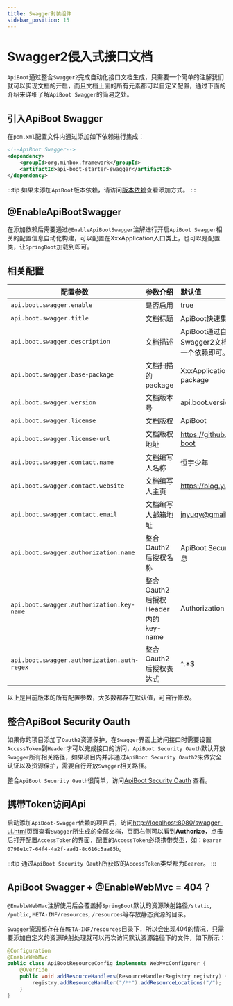 ```yaml
---
title: Swagger封装组件
sidebar_position: 15
---
```


# Swagger2侵入式接口文档

`ApiBoot`通过整合`Swagger2`完成自动化接口文档生成，只需要一个简单的注解我们就可以实现文档的开启，而且文档上面的所有元素都可以自定义配置，通过下面的介绍来详细了解`ApiBoot Swagger`的简易之处。

## 引入ApiBoot Swagger

在`pom.xml`配置文件内通过添加如下依赖进行集成：

```xml
<!--ApiBoot Swagger-->
<dependency>
	<groupId>org.minbox.framework</groupId>
	<artifactId>api-boot-starter-swagger</artifactId>
</dependency>
```
:::tip
如果未添加`ApiBoot`版本依赖，请访问[版本依赖](/docs/out-box/version-rely)查看添加方式。
:::
## @EnableApiBootSwagger

在添加依赖后需要通过`@EnableApiBootSwagger`注解进行开启`ApiBoot Swagger`相关的配置信息自动化构建，可以配置在XxxApplication入口类上，也可以是配置类，让`SpringBoot`加载到即可。

## 相关配置

| 配置参数                                    | 参数介绍                           | 默认值                                                                  |
| ------------------------------------------- | :--------------------------------- | :---------------------------------------------------------------------- |
| `api.boot.swagger.enable`                   | 是否启用                           | true                                                                    |
| `api.boot.swagger.title`                    | 文档标题                           | ApiBoot快速集成Swagger文档                                              |
| `api.boot.swagger.description`              | 文档描述                           | ApiBoot通过自动化配置快速集成Swagger2文档，仅需一个注解、一个依赖即可。 |
| `api.boot.swagger.base-package`             | 文档扫描的package                  | XxxApplication同级以及子级package                                       |
| `api.boot.swagger.version`                  | 文档版本号                         | api.boot.version                                                        |
| `api.boot.swagger.license`                  | 文档版权                           | ApiBoot                                                                 |
| `api.boot.swagger.license-url`              | 文档版权地址                       | https://github.com/hengboy/api-boot                                     |
| `api.boot.swagger.contact.name`             | 文档编写人名称                     | 恒宇少年                                                                |
| `api.boot.swagger.contact.website`          | 文档编写人主页                     | https://blog.yuqiyu.com                                                 |
| `api.boot.swagger.contact.email`            | 文档编写人邮箱地址                 | jnyuqy@gmail.com                                                        |
| `api.boot.swagger.authorization.name`       | 整合Oauth2后授权名称               | ApiBoot Security Oauth 认证头信息                                       |
| `api.boot.swagger.authorization.key-name`   | 整合Oauth2后授权Header内的key-name | Authorization                                                           |
| `api.boot.swagger.authorization.auth-regex` | 整合Oauth2后授权表达式             | ^.*$                                                                    |
以上是目前版本的所有配置参数，大多数都存在默认值，可自行修改。

## 整合ApiBoot Security Oauth

如果你的项目添加了`Oauth2`资源保护，在`Swagger`界面上访问接口时需要设置`AccessToken`到`Header`才可以完成接口的访问，`ApiBoot Security Oauth`默认开放`Swagger`所有相关路径，如果项目内并非通过`ApiBoot Security Oauth2`来做安全认证以及资源保护，需要自行开放`Swagger`相关路径。

整合`ApiBoot Security Oauth`很简单，访问[ApiBoot Security Oauth](https://github.com/hengboy/api-boot/blob/master/api-boot-samples/api-boot-sample-security-oauth-jwt/README.md) 查看。

## 携带Token访问Api

启动添加`ApiBoot-Swagger`依赖的项目后，访问[http://localhost:8080/swagger-ui.html](http://localhost:8080/swagger-ui.html)页面查看`Swagger`所生成的全部文档，页面右侧可以看到**Authorize**，点击后打开配置`AccessToken`的界面，配置的`AccessToken`必须携带类型，如：`Bearer 0798e1c7-64f4-4a2f-aad1-8c616c5aa85b`。

:::tip
通过`ApiBoot Security Oauth`所获取的`AccessToken`类型都为`Bearer`。
:::


## ApiBoot Swagger + @EnableWebMvc = 404？

`@EnableWebMvc`注解使用后会覆盖掉`SpringBoot`默认的资源映射路径`/static`, `/public`, `META-INF/resources`, `/resources`等存放静态资源的目录。

`Swagger`资源都存在在`META-INF/resources`目录下，所以会出现404的情况，只需要添加自定义的资源映射处理就可以再次访问默认资源路径下的文件，如下所示：

```java
@Configuration
@EnableWebMvc
public class ApiBootResourceConfig implements WebMvcConfigurer {
    @Override
    public void addResourceHandlers(ResourceHandlerRegistry registry) {
        registry.addResourceHandler("/**").addResourceLocations("/");
    }
}
```